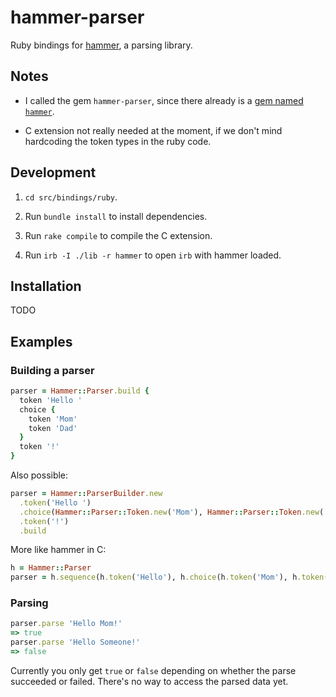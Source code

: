 # hammer-parser

Ruby bindings for [hammer](https://github.com/UpstandingHackers/hammer), a parsing library.


## Notes

* I called the gem `hammer-parser`, since there already is a [gem named `hammer`](https://rubygems.org/gems/hammer).

* C extension not really needed at the moment, if we don't mind hardcoding the token types in the ruby code.


## Development

1. `cd src/bindings/ruby`.

2. Run `bundle install` to install dependencies.

3. Run `rake compile` to compile the C extension.

4. Run `irb -I ./lib -r hammer` to open `irb` with hammer loaded.


## Installation

TODO



## Examples

### Building a parser

```ruby
parser = Hammer::Parser.build {
  token 'Hello '
  choice {
    token 'Mom'
    token 'Dad'
  }
  token '!'
}
```

Also possible:

```ruby
parser = Hammer::ParserBuilder.new
  .token('Hello ')
  .choice(Hammer::Parser::Token.new('Mom'), Hammer::Parser::Token.new('Dad'))
  .token('!')
  .build
```

More like hammer in C:

```ruby
h = Hammer::Parser
parser = h.sequence(h.token('Hello'), h.choice(h.token('Mom'), h.token('Dad')), h.token('!'))
```

### Parsing

```ruby
parser.parse 'Hello Mom!'
=> true
parser.parse 'Hello Someone!'
=> false
```

Currently you only get `true` or `false` depending on whether the parse succeeded or failed.
There's no way to access the parsed data yet.
